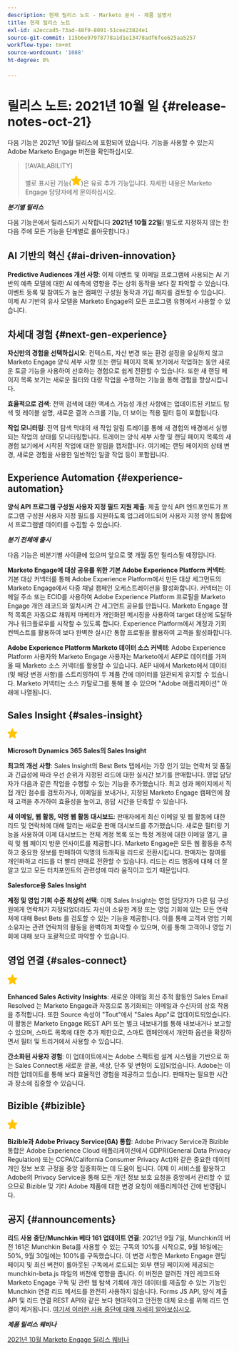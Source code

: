 ```yaml
---
description: 현재 릴리스 노트 - Marketo 문서 - 제품 설명서
title: 현재 릴리스 노트
exl-id: a2eccad5-73ad-48f9-8091-51cee23824e1
source-git-commit: 115b6e97978778a1d1e13478adf6fee625aa5257
workflow-type: tm+mt
source-wordcount: '1088'
ht-degree: 0%

---
```


# 릴리스 노트: 2021년 10월 일 {#release-notes-oct-21}

다음 기능은 2021년 10월 릴리스에 포함되어 있습니다. 기능을 사용할 수 있는지 Adobe Marketo Engage 버전을 확인하십시오.

>[!AVAILABILITY]
>
>별로 표시된 기능(![](assets/yellow-star.png))은 유료 추가 기능입니다. 자세한 내용은 Marketo Engage 담당자에게 문의하십시오.

**_분기별 릴리스_**

다음 기능은에서 릴리스되기 시작합니다 **2021년 10월 22일**( 별도로 지정하지 않는 한 다음 주에 모든 기능을 단계별로 롤아웃합니다.)

## AI 기반의 혁신 {#ai-driven-innovation}

**Predictive Audiences 개선 사항**: 이제 이벤트 및 이메일 프로그램에 사용되는 AI 기반의 예측 모델에 대한 AI 예측에 영향을 주는 상위 동작을 보다 잘 파악할 수 있습니다. 이벤트 등록 및 참여도가 높은 캠페인 구성원 동작과 가입 해지를 검토할 수 있습니다. 이제 AI 기반의 유사 모델을 Marketo Engage의 모든 프로그램 유형에서 사용할 수 있습니다.

## 차세대 경험 {#next-gen-experience}

**자신만의 경험을 선택하십시오**: 컨텍스트, 자산 변경 또는 환경 설정을 유실하지 않고 Marketo Engage 양식 세부 사항 또는 랜딩 페이지 목록 보기에서 작업하는 동안 새로운 토글 기능을 사용하여 선호하는 경험으로 쉽게 전환할 수 있습니다. 또한 새 랜딩 페이지 목록 보기는 새로운 필터와 대량 작업을 수행하는 기능을 통해 경험을 향상시킵니다.

**효율적으로 검색**: 전역 검색에 대한 액세스 가능성 개선 사항에는 업데이트된 키보드 탐색 및 레이블 설명, 새로운 결과 스크롤 기능, 더 보이는 적용 필터 등이 포함됩니다.

**작업 모니터링**: 전역 탐색 막대의 새 작업 알림 트레이를 통해 새 경험의 배경에서 실행되는 작업의 상태를 모니터링합니다. 트레이는 양식 세부 사항 및 랜딩 페이지 목록의 새 경험 보기에서 시작된 작업에 대한 알림을 캡처합니다. 여기에는 랜딩 페이지의 상태 변경, 새로운 경험을 사용한 일반적인 일괄 작업 등이 포함됩니다.

## Experience Automation {#experience-automation}

**양식 API 프로그램 구성원 사용자 지정 필드 지원 제출**: 제출 양식 API 엔드포인트가 프로그램 구성원 사용자 지정 필드를 지원하도록 업그레이드되어 사용자 지정 양식 통합에서 프로그램별 데이터를 수집할 수 있습니다.

**_분기 전체에 출시_**

다음 기능은 비분기별 사이클에 있으며 앞으로 몇 개월 동안 릴리스될 예정입니다.

**Marketo Engage에 대상 공유를 위한 기본 Adobe Experience Platform 커넥터**: 기본 대상 커넥터를 통해 Adobe Experience Platform에서 만든 대상 세그먼트의 Marketo Engage에서 다중 채널 캠페인 오케스트레이션을 활성화합니다. 커넥터는 이메일 주소 또는 ECID를 사용하여 Adobe Experience Platform 프로필을 Marketo Engage 개인 레코드와 일치시켜 간 세그먼트 공유를 만듭니다. Marketo Engage 정적 목록은 자동으로 채워져 마케터가 개인화된 메시징을 사용하여 target 대상에 도달하거나 워크플로우를 시작할 수 있도록 합니다. Experience Platform에서 계정과 기회 컨텍스트를 활용하여 보다 완벽한 실시간 통합 프로필을 활용하여 고객을 활성화합니다.

**Adobe Experience Platform Marketo 데이터 소스 커넥터**: Adobe Experience Platform 사용자와 Marketo Engage 사용자는 Marketo에서 AEP로 데이터를 가져올 때 Marketo 소스 커넥터를 활용할 수 있습니다. AEP 내에서 Marketo에서 데이터(및 해당 변경 사항)를 스트리밍하여 두 제품 간에 데이터를 일관되게 유지할 수 있습니다. Marketo 커넥터는 소스 카탈로그를 통해 볼 수 있으며 &quot;Adobe 애플리케이션&quot; 아래에 나열됩니다.

## Sales Insight {#sales-insight}

![(별)](assets/yellow-star.png)

**Microsoft Dynamics 365 Sales의 Sales Insight**

**최고의 개선 사항**: Sales Insight의 Best Bets 탭에서는 가장 인기 있는 연락처 및 품질과 긴급성에 따라 우선 순위가 지정된 리드에 대한 실시간 보기를 판매합니다. 영업 담당자가 다음과 같은 작업을 수행할 수 있는 기능을 추가했습니다. 최고 성과 페이지에서 직접 개인 점수를 검토하거나, 이메일을 보내거나, 지정된 Marketo Engage 캠페인에 잠재 고객을 추가하여 효율성을 높이고, 응답 시간을 단축할 수 있습니다.

**새 이메일, 웹 활동, 익명 웹 활동 대시보드**: 판매자에게 최신 이메일 및 웹 활동에 대한 리드 및 연락처에 대해 알리는 새로운 판매 대시보드를 추가했습니다. 새로운 필터링 기능을 사용하여 이제 대시보드는 전체 계정 목록 또는 특정 계정에 대한 이메일 열기, 클릭 및 웹 페이지 방문 인사이트를 제공합니다. Marketo Engage은 모든 웹 활동을 추적하고 중요한 정보를 판매하여 익명의 트래픽을 리드로 전환시킵니다. 판매자는 참여를 개인화하고 리드를 더 빨리 판매로 전환할 수 있습니다. 리드는 리드 행동에 대해 더 잘 알고 있고 모든 터치포인트의 관련성에 따라 움직이고 있기 때문입니다.

**Salesforce용 Sales Insight**

**계정 및 영업 기회 수준 최상의 선택**: 이제 Sales Insight는 영업 담당자가 다른 팀 구성원에게 연락처가 지정되었더라도 자신이 소유한 계정 또는 영업 기회에 있는 모든 연락처에 대해 Best Bets 를 검토할 수 있는 기능을 제공합니다. 이를 통해 고객과 영업 기회 소유자는 관련 연락처의 활동을 완벽하게 파악할 수 있으며, 이를 통해 고객이나 영업 기회에 대해 보다 포괄적으로 파악할 수 있습니다.

## 영업 연결 {#sales-connect}

![(별)](assets/yellow-star.png)

**Enhanced Sales Activity Insights**: 새로운 이메일 회신 추적 활동인 Sales Email Resolved 는 Marketo Engage과 자동으로 동기화되는 이메일과 수신자의 상호 작용을 추적합니다. 또한 Source 속성이 &quot;Tout&quot;에서 &quot;Sales App&quot;로 업데이트되었습니다. 이 활동은 Marketo Engage REST API 또는 벌크 내보내기를 통해 내보내거나 보고할 수 있으며, 스마트 목록에 대한 추가 제한으로, 스마트 캠페인에서 개인화 옵션을 확장하면서 필터 및 트리거에서 사용할 수 있습니다.

**간소화된 사용자 경험**: 이 업데이트에서는 Adobe 스펙트럼 설계 시스템을 기반으로 하는 Sales Connect용 새로운 글꼴, 색상, 단추 및 변형이 도입되었습니다. Adobe는 이러한 업데이트를 통해 보다 효율적인 경험을 제공하고 있습니다. 판매자는 필요한 시간과 장소에 집중할 수 있습니다.

## Bizible {#bizible}

![](assets/yellow-star.png)

**Bizible과 Adobe Privacy Service(GA) 통합**: Adobe Privacy Service과 Bizible 통합은 Adobe Experience Cloud 애플리케이션에서 GDPR(General Data Privacy Regulation) 또는 CCPA(California Consumer Privacy Act)와 같은 중요한 데이터 개인 정보 보호 규정을 중앙 집중화하는 데 도움이 됩니다. 이제 이 서비스를 활용하고 Adobe의 Privacy Service을 통해 모든 개인 정보 보호 요청을 중앙에서 관리할 수 있으므로 Bizible 및 기타 Adobe 제품에 대한 변경 요청이 애플리케이션 간에 반영됩니다.

## 공지 {#announcements}

**리드 사용 중단/Munchkin 베타 161 업데이트 연결**: 2021년 9월 7일, Munchkin의 버전 161은 Munchkin Beta를 사용할 수 있는 구독의 10%를 시작으로, 9월 16일에는 50%, 9월 30일에는 100%를 구독했습니다. 이 변경 사항은 Marketo Engage 랜딩 페이지 및 최신 버전이 롤아웃된 구독에서 로드되는 외부 랜딩 페이지에 제공되는 munchkin-beta.js 파일의 버전에 영향을 줍니다. 이 버전은 알려진 개인 레코드와 Marketo Engage 구독 및 관련 웹 탐색 기록에 개인 데이터를 제출할 수 있는 기능인 Munchkin 연결 리드 메서드를 완전히 사용하지 않습니다. Forms JS API, 양식 제출 API 및 리드 연결 REST API와 같은 보다 현대적이고 안전한 대체 요소를 위해 리드 연결이 제거됩니다. [여기서 이러한 사용 중단에 대해 자세히 알아보십시오](https://developers.marketo.com/blog/deprecation-of-munchkin-associate-lead-method/).

**_제품 릴리스 웨비나_**

[2021년 10월 Marketo Engage 릴리스 웨비나](https://engage.marketo.com/October_Release_Webinar_On-Demand.html)
